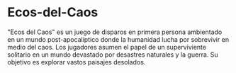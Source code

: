 # Ecos-del-Caos
"Ecos del Caos" es un juego de disparos en primera persona ambientado en un mundo post-apocalíptico donde la humanidad lucha por sobrevivir en medio del caos. Los jugadores asumen el papel de un superviviente solitario en un mundo devastado por desastres naturales y la guerra. Su objetivo es explorar vastos paisajes desolados.
